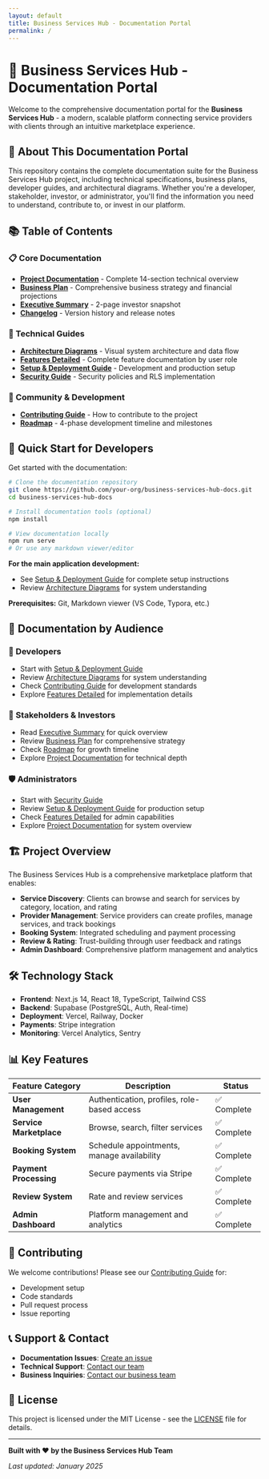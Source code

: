 ```yaml
---
layout: default
title: Business Services Hub - Documentation Portal
permalink: /
---
```


# 📖 Business Services Hub - Documentation Portal

Welcome to the comprehensive documentation portal for the **Business Services Hub** - a modern, scalable platform connecting service providers with clients through an intuitive marketplace experience.

## 🎯 About This Documentation Portal

This repository contains the complete documentation suite for the Business Services Hub project, including technical specifications, business plans, developer guides, and architectural diagrams. Whether you're a developer, stakeholder, investor, or administrator, you'll find the information you need to understand, contribute to, or invest in our platform.

## 📚 Table of Contents

### 📋 Core Documentation

- **[Project Documentation](./PROJECT_DOCUMENTATION.md)** - Complete 14-section technical overview
- **[Business Plan](./BUSINESS_PLAN.md)** - Comprehensive business strategy and financial projections
- **[Executive Summary](./EXECUTIVE_SUMMARY.md)** - 2-page investor snapshot
- **[Changelog](./CHANGELOG.md)** - Version history and release notes

### 🔧 Technical Guides

- **[Architecture Diagrams](./docs/ARCHITECTURE_DIAGRAMS.md)** - Visual system architecture and data flow
- **[Features Detailed](./docs/FEATURES_DETAILED.md)** - Complete feature documentation by user role
- **[Setup & Deployment Guide](./docs/SETUP_DEPLOYMENT_GUIDE.md)** - Development and production setup
- **[Security Guide](./docs/SECURITY_GUIDE.md)** - Security policies and RLS implementation

### 🤝 Community & Development

- **[Contributing Guide](./docs/CONTRIBUTING.md)** - How to contribute to the project
- **[Roadmap](./docs/ROADMAP.md)** - 4-phase development timeline and milestones

## 🚀 Quick Start for Developers

Get started with the documentation:

```bash
# Clone the documentation repository
git clone https://github.com/your-org/business-services-hub-docs.git
cd business-services-hub-docs

# Install documentation tools (optional)
npm install

# View documentation locally
npm run serve
# Or use any markdown viewer/editor
```

**For the main application development:**

- See [Setup & Deployment Guide](./docs/SETUP_DEPLOYMENT_GUIDE.md) for complete setup instructions
- Review [Architecture Diagrams](./docs/ARCHITECTURE_DIAGRAMS.md) for system understanding

**Prerequisites:** Git, Markdown viewer (VS Code, Typora, etc.)

## 👥 Documentation by Audience

### 🔨 Developers

- Start with [Setup & Deployment Guide](./docs/SETUP_DEPLOYMENT_GUIDE.md)
- Review [Architecture Diagrams](./docs/ARCHITECTURE_DIAGRAMS.md) for system understanding
- Check [Contributing Guide](./docs/CONTRIBUTING.md) for development standards
- Explore [Features Detailed](./docs/FEATURES_DETAILED.md) for implementation details

### 💼 Stakeholders & Investors

- Read [Executive Summary](./EXECUTIVE_SUMMARY.md) for quick overview
- Review [Business Plan](./BUSINESS_PLAN.md) for comprehensive strategy
- Check [Roadmap](./docs/ROADMAP.md) for growth timeline
- Explore [Project Documentation](./PROJECT_DOCUMENTATION.md) for technical depth

### 🛡️ Administrators

- Start with [Security Guide](./docs/SECURITY_GUIDE.md)
- Review [Setup & Deployment Guide](./docs/SETUP_DEPLOYMENT_GUIDE.md) for production setup
- Check [Features Detailed](./docs/FEATURES_DETAILED.md) for admin capabilities
- Explore [Project Documentation](./PROJECT_DOCUMENTATION.md) for system overview

## 🏗️ Project Overview

The Business Services Hub is a comprehensive marketplace platform that enables:

- **Service Discovery**: Clients can browse and search for services by category, location, and rating
- **Provider Management**: Service providers can create profiles, manage services, and track bookings
- **Booking System**: Integrated scheduling and payment processing
- **Review & Rating**: Trust-building through user feedback and ratings
- **Admin Dashboard**: Comprehensive platform management and analytics

## 🛠️ Technology Stack

- **Frontend**: Next.js 14, React 18, TypeScript, Tailwind CSS
- **Backend**: Supabase (PostgreSQL, Auth, Real-time)
- **Deployment**: Vercel, Railway, Docker
- **Payments**: Stripe integration
- **Monitoring**: Vercel Analytics, Sentry

## 📊 Key Features

| Feature Category        | Description                                 | Status      |
| ----------------------- | ------------------------------------------- | ----------- |
| **User Management**     | Authentication, profiles, role-based access | ✅ Complete |
| **Service Marketplace** | Browse, search, filter services             | ✅ Complete |
| **Booking System**      | Schedule appointments, manage availability  | ✅ Complete |
| **Payment Processing**  | Secure payments via Stripe                  | ✅ Complete |
| **Review System**       | Rate and review services                    | ✅ Complete |
| **Admin Dashboard**     | Platform management and analytics           | ✅ Complete |

## 🤝 Contributing

We welcome contributions! Please see our [Contributing Guide](./docs/CONTRIBUTING.md) for:

- Development setup
- Code standards
- Pull request process
- Issue reporting

## 📞 Support & Contact

- **Documentation Issues**: [Create an issue](https://github.com/your-org/business-services-hub-docs/issues)
- **Technical Support**: [Contact our team](mailto:support@businessserviceshub.com)
- **Business Inquiries**: [Contact our business team](mailto:business@businessserviceshub.com)

## 📄 License

This project is licensed under the MIT License - see the [LICENSE](LICENSE) file for details.

---

**Built with ❤️ by the Business Services Hub Team**

_Last updated: January 2025_

